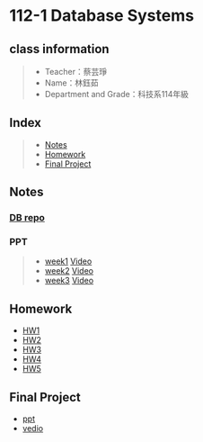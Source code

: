 # 112-1 Database Systems

## class information
> + Teacher：蔡芸琤
> + Name：林鈺茹
> + Department and Grade：科技系114年級
## Index
> + [Notes]()
> + [Homework]()
> + [Final Project]()
## Notes
### [DB repo](https://docs.google.com/spreadsheets/d/1Q7xZrNQcNulzj7rhAGlexjkjkXMrw-MnCfyo7CtSp_o/edit#gid=847386397)
### PPT
> + [week1](https://docs.google.com/presentation/d/1CP0D92DA8Ae8oyIKSquqUuTUpVqwLGT-14T32l9pf5U/edit#slide=id.g2410febba22_0_9)
> [Video]()
> + [week2]()
> [Video]()
> + [week3]()
> [Video]()


## Homework
+ [HW1]()
+ [HW2]()
+ [HW3]()
+ [HW4]()
+ [HW5]()
## Final Project
+ [ppt]()
+ [vedio]()
